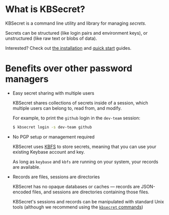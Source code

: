 # What is KBSecret?

KBSecret is a command line utility and library for managing *secrets*.

Secrets can be structured (like login pairs and environment keys), or unstructured (like raw
text or blobs of data).

Interested? Check out [the installation](installation) and [quick start](quickstart) guides.

# Benefits over other password managers

* Easy secret sharing with multiple users

    KBSecret shares collections of secrets inside of a session, which multiple users
    can belong to, read from, and modify.

    For example, to print the `github` login in the `dev-team` session:

    ```bash
    $ kbsecret login -s dev-team github
    ```

* No PGP setup or management required

    KBSecret uses [KBFS](https://keybase.io/docs/kbfs) to store secrets, meaning that
    you can use your existing Keybase account and key.

    As long as `keybase` and `kbfs` are running on your system, your records are available.

* Records are files, sessions are directories

    KBSecret has no opaque databases or caches &mdash; records are JSON-encoded files, and
    sessions are directories containing those files.

    KBSecret's sessions and records can be manipulated with standard Unix tools (although
    we recommend using the [`kbsecret` commands](man))

